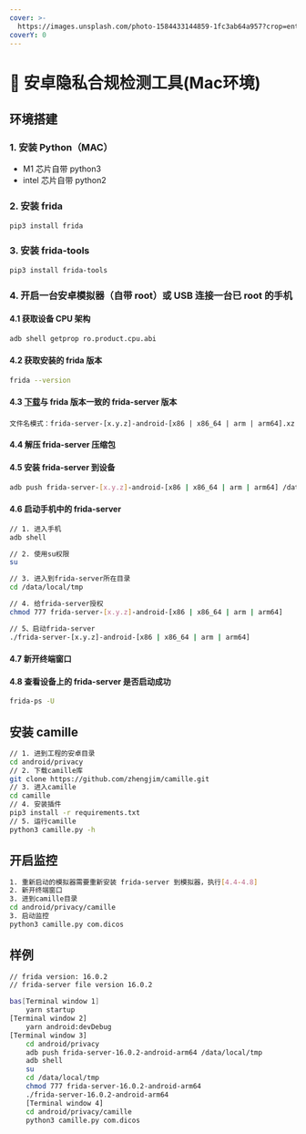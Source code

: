 ```yaml
---
cover: >-
  https://images.unsplash.com/photo-1584433144859-1fc3ab64a957?crop=entropy&cs=tinysrgb&fm=jpg&ixid=MnwxOTcwMjR8MHwxfHNlYXJjaHw0fHxwcml2YWN5fGVufDB8fHx8MTY2ODgzMjk1NQ&ixlib=rb-4.0.3&q=80
coverY: 0
---
```


# 📱 安卓隐私合规检测工具(Mac环境)





## 环境搭建

### 1. 安装 Python（MAC）

* M1 芯片自带 python3
* intel 芯片自带 python2

### 2. 安装 frida

```bash
pip3 install frida
```

### 3. 安装 frida-tools

```bash
pip3 install frida-tools
```

### 4. 开启一台安卓模拟器（自带 root）或 USB 连接一台已 root 的手机

#### **4.1 获取设备 CPU 架构**

```bash
adb shell getprop ro.product.cpu.abi
```

#### **4.2 获取安装的 frida 版本**

```bash
frida --version
```

#### **4.3** [**下载**](https://github.com/frida/frida/releases)**与 frida 版本一致的 frida-server 版本**

```
文件名模式：frida-server-[x.y.z]-android-[x86 | x86_64 | arm | arm64].xz
```

#### **4.4 解压 frida-server 压缩包**

#### **4.5 安装 frida-server 到设备**

```bash
adb push frida-server-[x.y.z]-android-[x86 | x86_64 | arm | arm64] /data/local/tmp
```

#### **4.6 启动手机中的 frida-server**

```bash
// 1. 进入手机
adb shell

// 2. 使用su权限
su

// 3. 进入到frida-server所在目录
cd /data/local/tmp

// 4. 给frida-server授权
chmod 777 frida-server-[x.y.z]-android-[x86 | x86_64 | arm | arm64]

// 5、启动frida-server
./frida-server-[x.y.z]-android-[x86 | x86_64 | arm | arm64]
```

#### **4.7 新开终端窗口**

#### **4.8 查看设备上的 frida-server 是否启动成功**

```bash
frida-ps -U
```

## 安装 camille

```bash
// 1. 进到工程的安卓目录
cd android/privacy
// 2. 下载camille库
git clone https://github.com/zhengjim/camille.git
// 3. 进入camille
cd camille
// 4. 安装插件
pip3 install -r requirements.txt
// 5. 运行camille
python3 camille.py -h
```

## 开启监控

```bash
1. 重新启动的模拟器需要重新安装 frida-server 到模拟器，执行[4.4-4.8]
2. 新开终端窗口
3. 进到camille目录
cd android/privacy/camille
3. 启动监控
python3 camille.py com.dicos
```

## 样例

```bash
// frida version: 16.0.2
// frida-server file version 16.0.2

bas[Terminal window 1]
    yarn startup
[Terminal window 2]
    yarn android:devDebug
[Terminal window 3]
    cd android/privacy
    adb push frida-server-16.0.2-android-arm64 /data/local/tmp
    adb shell
    su
    cd /data/local/tmp
    chmod 777 frida-server-16.0.2-android-arm64
    ./frida-server-16.0.2-android-arm64
    [Terminal window 4]
    cd android/privacy/camille
    python3 camille.py com.dicos
```
